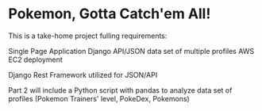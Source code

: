 # Pokemon, Gotta Catch'em All!

This is a take-home project fulling requirements:

Single Page Application
Django
API/JSON data set of multiple profiles
AWS EC2 deployment

Django Rest Framework utilized for JSON/API

Part 2 will include a Python script with pandas to analyze
data set of profiles (Pokemon Trainers' level, PokeDex, Pokemons)